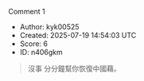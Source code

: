Comment 1

- Author: kyk00525
- Created: 2025-07-19 14:54:03 UTC
- Score: 6
- ID: n406gkm

> 沒事 分分鐘幫你恢復中國藉。
